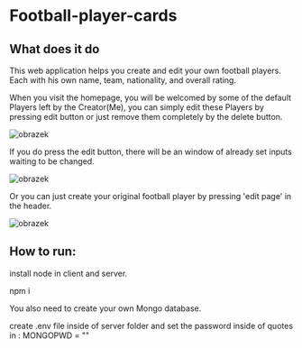 # Football-player-cards

## What does it do

This web application helps you create and edit your own football players. Each with his own name, team, nationality, and overall rating. 

When you visit the homepage, you will be welcomed by some of the default Players left by the Creator(Me), you can simply edit these Players by pressing edit button or just remove them completely by the delete button.

![obrazek](https://user-images.githubusercontent.com/90748559/233865573-ae1d0cb0-5c80-4871-b4ca-5d46e9bd57cb.png)

If you do press the edit button, there will be an window of already set inputs waiting to be changed.

![obrazek](https://user-images.githubusercontent.com/90748559/233865654-736f5b2a-5eec-441c-a948-e14d7152cd59.png)

Or you can just create your original football player by pressing 'edit page' in the header. 

![obrazek](https://user-images.githubusercontent.com/90748559/233865865-484fc150-3453-4507-862c-39c9c2d29292.png)


## How to run:

install node in client and server.

npm i 

You also need to create your own Mongo database.

create .env file inside of server folder and set the password inside of quotes in : MONGOPWD = ""
